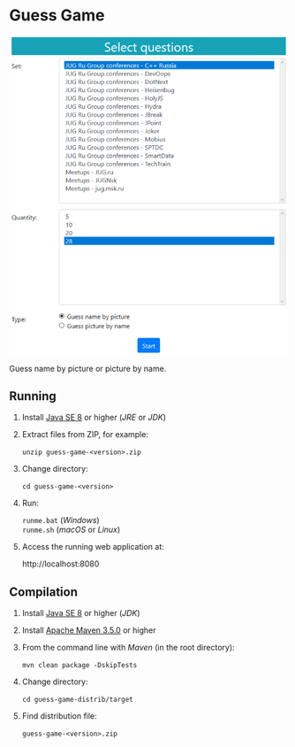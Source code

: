 # Guess Game

![Screenshot](/images/screenshot.png)

Guess name by picture or picture by name.

## Running

1. Install [Java SE 8](http://www.oracle.com/technetwork/java/javase/downloads/index.html) or higher (*JRE* or *JDK*) 

1. Extract files from ZIP, for example:

    `unzip guess-game-<version>.zip`
    
1. Change directory:

    `cd guess-game-<version>`

1. Run:

    `runme.bat` (*Windows*)  
    `runme.sh` (*macOS* or *Linux*)

1. Access the running web application at:

    http://localhost:8080

## Compilation

1. Install [Java SE 8](http://www.oracle.com/technetwork/java/javase/downloads/index.html) or higher (*JDK*) 

1. Install [Apache Maven 3.5.0](https://maven.apache.org/download.cgi) or higher 

1. From the command line with *Maven* (in the root directory):

    `mvn clean package -DskipTests`
    
1. Change directory:

    `cd guess-game-distrib/target`

1. Find distribution file:

    `guess-game-<version>.zip`
